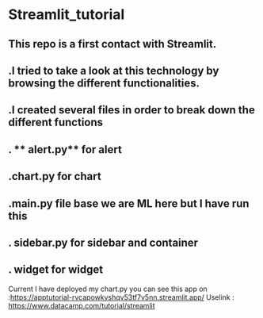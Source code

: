 # Streamlit_tutorial
## This repo is a first contact with Streamlit.
## .**I tried to take a look at this technology by browsing the different functionalities.**
## .**I created several files in order to break down the different functions**
## . ** alert.py** for alert
## .**chart.py** for chart
## .**main.py** file base we are ML here but I have run this
## . **sidebar.py** for sidebar and container
## . **widget** for widget

Current I have deployed my chart.py you can see this app on :https://apptutorial-rvcapowkyshqv53tf7v5nn.streamlit.app/
Uselink : https://www.datacamp.com/tutorial/streamlit

